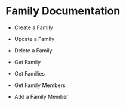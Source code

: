 # Family Documentation

* Create a Family

* Update a Family

* Delete a Family

* Get Family

* Get Families

* Get Family Members

* Add a Family Member